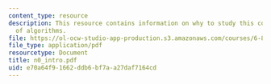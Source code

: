 ```yaml
---
content_type: resource
description: This resource contains information on why to study this course and varieties
  of algorithms.
file: https://ol-ocw-studio-app-production.s3.amazonaws.com/courses/6-854j-advanced-algorithms-fall-2005/e70a64f91662ddb6bf7aa27daf7164cd_n0_intro.pdf
file_type: application/pdf
resourcetype: Document
title: n0_intro.pdf
uid: e70a64f9-1662-ddb6-bf7a-a27daf7164cd
---
```

